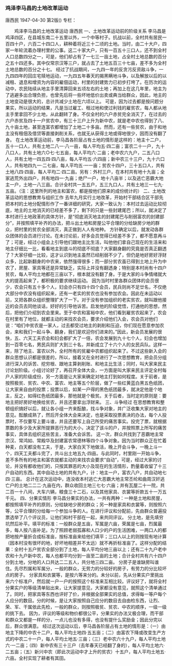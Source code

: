 ### 鸡泽李马昌的土地改革运动
唐西民
1947-04-30
第2版()
专栏：

　　鸡泽李马昌的土地改革运动
    唐西民
        一、土地改革运动前的阶级关系
    李马昌是鸡泽四区，在县城东南二十五里以外，一个中等村子。抗战以前，全村共有居民一百四十户，六百二十四口人，耕种着将近三十二顷的土地。当时，由二十大户，四家一年轮流着办理村里的公事。这二十家大户，只有一百五十三口人，还不到全村人口总数四分之一，可是，他们却占有了一七三一亩土地，占全村土地总数的百分之五十四还多。其中仅常宗汉等三户，就占去了土地五百三十七亩，差不多为全村土地总数的百分之十七。
    经过了抗战期间，一九四一年的反贪污反资敌斗争，一九四四年的回庄宅赎地运动，一九四五年春天的揭黑瞒地斗争，以及解放以后的以减租、退息和增资为内容的雇佃运动，村里的封建势力已初步打垮了。在历次的运动中，农民陆续从地主手里清算回来五顷左右的土地；再加上在这几年里，地主为了逃避多出合理负担，也曾先后将一些坏地低价出卖或典当给群众，因此，地主的土地变动是很大的，总计共减少土地在六顷以上。
    可是，因为过去都是按问题分果实，所以运动的结果，凡是当过雇工、租过地和使过利钱的雇贫农，每人都从地主手里拿回不少土地，从此翻转了身。不仅全村的六户赤贫完全消灭了，在过去的六户赤贫及四十一户贫农中，有三十三户上升为新中农，就是老中农也得到了八、九十亩土地，甚至连富农都增加了土地二十多亩。然而，还有一些贫农，由于和地主没有租佃及借贷等直接剥削关系，也就无从获得土地或得地很少，因而没有翻了身。
    在土地改革运动前，李马昌各阶层占有土地的情形是这样的：地主十二户，五十一口人，共有土地二八一·八一亩，每人平均五·四二亩；富农二十一户，九十八口人，共有土地六○七·七五亩，每人平均六·二亩；老中农六九户，二五八口人，共有土地一四五四·四八亩，每人平均五·六四亩；新中农三十三户，九十六口人，共有地四九一·二七亩，每人平均五·一一亩；贫农十四户，三十五口人，共有土地八四·四亩，每人平均二·四二亩。另有：外村三户，在本村共有地十九亩；全家逃荒外出四户，共有地四一·九亩；绝尸一户，地十八亩半；以及逃亡恶霸大地主一户，土地一八三亩。合计全村共一五五户，五三九口人，共有土地三一七九·五亩。（注：这里所列的地主和富农，都是按他们原来的成份统计的）
            二、土地改革运动的思想教育与组织工作
    去年九月实行土地改革，开始村干部结合区干部先把本村的土地分配情形作了一番详细的研究，大家一致认为：本村过去运动比较彻底，地主的土地消灭的已经差不多了，剩下的只是一些封建尾巴；所以，就决定了本村进行土地政革的具体方针，是“彻底消灭地主的封建尾巴与削弱富农的封建部分”，并按照填平补齐的办法，把斗出土地和房屋公平合理的分给缺房少地的群众，把村里的贫农全部消灭，真正做到人人有地种。
    方针确定以后，就发动各群众团体的会员进行讨论。在未讨论前，好多会员觉得已经差不多了，都不愿意再斗了；可是，经过小组会上引导他们跟地主比生活，叫他他们拿自己现在的生活来和地主仔细比一比，看看地主到底斗的彻底不彻底？大家翻身翻的究竟是否真正翻透了？大家仔细一比较，这才认识到地主虽然已经削弱不少了，但仍是地好房好浮财众多，比起新翻身的中农来，依然强得很多；而一部分贫农虽已得到土地上升为中农了，房屋、家具等还是异常缺乏，实际上并没有翻透身；特别是本村尚有十四户贫农，每人平均土地都在三亩以下，根本就没有翻了身。于是大家的斗争情绪就大大的提高起来了，都积极的要求继续运动。
    因为当时村里各群众团体的会员很少，农会只有五十多个人，妇会亦只有四十四个会员，民兵则尚不足廿名，不仅绝大部分中农没有组织起来，还有一老实的贫农也没有参加农会。因此在未运动以前，又把各群众组织整理扩大了一下。对于没有参加组织的老实贫农，就叫跟他接近的会员去同他谈话，好好的引导他诉苦。启发他的阶级觉悟，打通他的思想，然后，把他们介绍到农会里来。至于中农和富裕中农，他们看到雇贫农起来了，农会在村里有了地位，就都主动的来找农会员，要求介绍他们入会，农会员对他们说：“咱们中贫农是一家人，过去都受过地主的剥削和压迫，你们现在愿意参加农会，来和我们一起斗争、翻身，我们是欢迎你们进来的。”因此，新会员发展的很快，五、六天工夫农会和妇会都扩大了一倍，农会发展到九十七个人，妇会也增加到一百零七名，男民兵则扩大到三十名，并新成立了十六个人的女民兵队。这样一来，除了地主、富农以外，全村所有的贫雇中农都组织起来了。不过这些新入会的群众思想认识都是很差的，所以，接着又在全村进行了一次思想教育，把会员分组进行深入的诉苦、挖穷根、跟地主算剥削账、和地主比生活；同时，叫大家来民主讨论划阶级。小组讨论好了，再召开全体大会，一方面是叫大家来民主评定全村每户人家的阶级成份，另一方面是让大家来确定对地主打到如何程度。关于前者，是按照极贫、贫农、中农、富农、地主等五个阶层，做了一些红黄蓝白黑五色纸团，让大家来自由的投票；投票以后，如某一户得的黑色纸团最多，就决定他是个地主，反之，如得红色纸团最多，那他就是个极贫。关于后者，当时定的原则是：要地主把好房好地换给贫农，并且还要拿出浮财来。
            三、斗争经过
    在思想教育和整顿组织搞好以后，就让各小组一齐来酝酿，找斗争对象，并广泛收集大家对地主的意见。酝酿成熟了，然后开全体大会来决定，也是采取投票表决的办法，每个人投票时，不仅要写上要斗谁，并且还要写上自己所受的痛苦事实。投完了票，就根据票数的多少及大家所提罪恶行为的大小，决定了该斗的户，并按照票上所写的痛苦事实，具体去组织这些苦主，准备大会诉苦。
    这一次，群众共找到了恶霸地主常宗汉、常鸿如、常殿华及封建富农常德林等四个斗争对象。因为当时群众正在忙着种麦，白天都没有工夫，于是，大家白天下地做活，晚上开会斗争，一晚上斗一个，四天工夫都斗完了，共斗出土地五九·四亩。与此同时，村里刚一开始斗争，差不多所有的地主和富农就都主动的来找农会要求“自动”，可是，经过大家的讨论，并没有都收他们的，只按其罪恶的大小及现在的生活情形，酌量着收留了十三户自动的东西。其中自动土地的共有九户，计：地主一户，富农八户，共自动地七四·三亩。
    总计在这次运动中，连没收本村逃亡大恶霸大地主常丕纶和曲周汉奸逃亡户的土地二二二·九亩在内，群众收回土地三七七·六亩；并有瓦屋二十一院，共二百一十八间，大车六辆，粮食三十二石，以及其他家具、衣裳等折款五十一万五千元。
            四、分果实情形
    李马昌分果实的办法，一共有两种：一种是土地和房屋，都按照填平补齐的原则，分给缺地少房的群众；另一种是家具和衣裳等，则按照六等，公平合理的分给每一个参加斗争的人。在进行评议和分配前，先由群众普遍投票选举了八个评议员，让他们和村干部在一起，来共同评议。
    分土地，是先填穷坑然后补平。填平的标准：一般群众是五亩，军属是六亩，荣属是七亩，烈属最多，每人按八亩补足。为了照顾老弱孤寡和人口少的户的生活困难，一两口人的都把地按产量折合成标准亩，按标准亩来给他们填平；三口人以上的则按现有地计算（因本村没有很坏的地，好坏地相差并不太远）就不再折标准亩了。这样分配的结果：全村十五户贫农全部分到了土地，每人平均分地三亩以上；还有二十九户老中农和十九户新中农，每人也都平均分到一亩至二亩的土地；合计全村共有六十四户分到土地，分地的人口共达二二五人，共分地三四二亩。
    分房子是谁缺房叫谁住。先尽烈属和军属分，一般的群众，无劳力的分较好的房子，有劳力的分比较坏点的房子。
    分家具和衣裳等，是按六等来分的。未分以前，先从分果实户里挑出来六个标准户，然后就一户一户的按照这个标准来互相比较。评议好了，就将全村分果实户的等级清单贴出来，让大家提意见，大家都没有意见，就照这个清单通过了。同时，把家具等东西也评好了价，并根据全部果实的总值，求得每一等户每个人应分的数目。分的时候，是让大家按照自己应分的数目去自由检东西，让烈、荣、军、干属依此先检，一般的群众，则按照极贫、贫农、中农的顺序，一级一级的挑下去。
    因为，评议的等级和物价都很公平，分果实的办法又极合理，而干部和群众又都是一样的分，一点儿也没有多得，也没有提什么奖励金；因此分完以后，群众很满意。
    经过这次运动以后，李马昌各阶层占有土地的情形是：（一）由地主下降的中农十二户，每人平均土地四·五五亩；（二）由富农下降或改变生产方式的中农二十一户，每人平均土地五·三亩；（三）老中农六十九户，每人平均土地六·一二亩；（四）新中农有三十三户（去年春天已经翻了身的），每人平均土地六·二五亩；（五）新兴中农（即此次运动中才上升的贫农）十五户，每人平均土地五·六亩。全村实现了耕者有其田。
